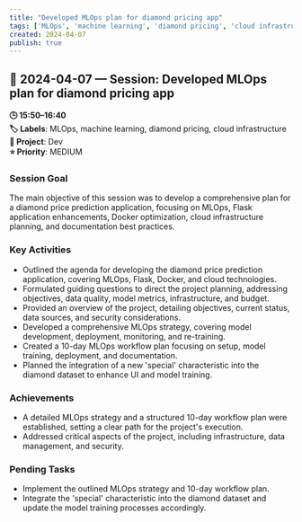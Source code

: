 ```yaml
---
title: "Developed MLOps plan for diamond pricing app"
tags: ['MLOps', 'machine learning', 'diamond pricing', 'cloud infrastructure']
created: 2024-04-07
publish: true
---
```


## 📅 2024-04-07 — Session: Developed MLOps plan for diamond pricing app

**🕒 15:50–16:40**  
**🏷️ Labels**: MLOps, machine learning, diamond pricing, cloud infrastructure  
**📂 Project**: Dev  
**⭐ Priority**: MEDIUM  


### Session Goal
The main objective of this session was to develop a comprehensive plan for a diamond price prediction application, focusing on MLOps, Flask application enhancements, Docker optimization, cloud infrastructure planning, and documentation best practices.

### Key Activities
- Outlined the agenda for developing the diamond price prediction application, covering MLOps, Flask, Docker, and cloud technologies.
- Formulated guiding questions to direct the project planning, addressing objectives, data quality, model metrics, infrastructure, and budget.
- Provided an overview of the project, detailing objectives, current status, data sources, and security considerations.
- Developed a comprehensive MLOps strategy, covering model development, deployment, monitoring, and re-training.
- Created a 10-day MLOps workflow plan focusing on setup, model training, deployment, and documentation.
- Planned the integration of a new 'special' characteristic into the diamond dataset to enhance UI and model training.

### Achievements
- A detailed MLOps strategy and a structured 10-day workflow plan were established, setting a clear path for the project's execution.
- Addressed critical aspects of the project, including infrastructure, data management, and security.

### Pending Tasks
- Implement the outlined MLOps strategy and 10-day workflow plan.
- Integrate the 'special' characteristic into the diamond dataset and update the model training processes accordingly.
